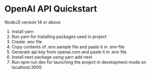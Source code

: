 # OpenAI API Quickstart

NodeJS version 14 or above



1. Install yarn
2. Run yarn for installing packages used in project
3. Create .env file
4. Copy contents of .env.sample file and paste it in .env file
5. Generate api key from openai.com and paste it in .env file
6. Install next package using yarn add next
7. Run npm run dev for launching the project in development mode on localhost:3000